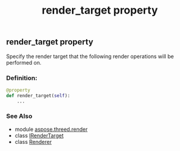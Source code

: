 ﻿---
title: render_target property
second_title: Aspose.3D for Python via .NET API References
description: 
type: docs
weight: 190
url: /python-net/aspose.threed.render/renderer/render_target/
is_root: false
---

## render_target property


Specify the render target that the following render operations will be performed on.
### Definition:
```python
@property
def render_target(self):
    ...
```

### See Also
* module [aspose.threed.render](../../)
* class [IRenderTarget](/3d/python-net/aspose.threed.render/irendertarget)
* class [Renderer](/3d/python-net/aspose.threed.render/renderer)
